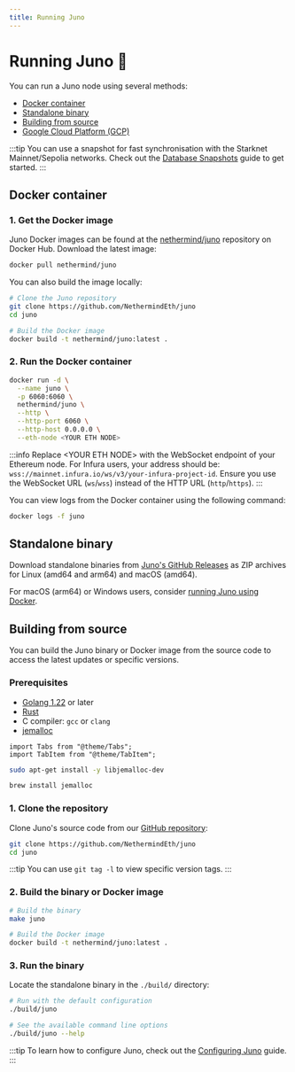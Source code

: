 ```yaml
---
title: Running Juno
---
```


# Running Juno :rocket:

You can run a Juno node using several methods:

- [Docker container](#docker-container)
- [Standalone binary](#standalone-binary)
- [Building from source](#building-from-source)
- [Google Cloud Platform (GCP)](running-on-gcp)

:::tip
You can use a snapshot for fast synchronisation with the Starknet Mainnet/Sepolia networks. Check out the [Database Snapshots](snapshots) guide to get started.
:::

## Docker container

### 1. Get the Docker image

Juno Docker images can be found at the [nethermind/juno](https://hub.docker.com/r/nethermind/juno) repository on Docker Hub. Download the latest image:

```bash
docker pull nethermind/juno
```

You can also build the image locally:

```bash
# Clone the Juno repository
git clone https://github.com/NethermindEth/juno
cd juno

# Build the Docker image
docker build -t nethermind/juno:latest .
```

### 2. Run the Docker container

```bash
docker run -d \
  --name juno \
  -p 6060:6060 \
  nethermind/juno \
  --http \
  --http-port 6060 \
  --http-host 0.0.0.0 \
  --eth-node <YOUR ETH NODE>
```

:::info
Replace \<YOUR ETH NODE\> with the WebSocket endpoint of your Ethereum node. For Infura users, your address should be: `wss://mainnet.infura.io/ws/v3/your-infura-project-id`. Ensure you use the WebSocket URL (`ws`/`wss`) instead of the HTTP URL (`http`/`https`).
:::

You can view logs from the Docker container using the following command:

```bash
docker logs -f juno
```

## Standalone binary

Download standalone binaries from [Juno's GitHub Releases](https://github.com/NethermindEth/juno/tags) as ZIP archives for Linux (amd64 and arm64) and macOS (amd64).

For macOS (arm64) or Windows users, consider [running Juno using Docker](#docker-container).

## Building from source

You can build the Juno binary or Docker image from the source code to access the latest updates or specific versions.

### Prerequisites

- [Golang 1.22](https://go.dev/doc/install) or later
- [Rust](https://www.rust-lang.org/tools/install)
- C compiler: `gcc` or `clang`
- [jemalloc](https://github.com/jemalloc/jemalloc)

```mdx-code-block
import Tabs from "@theme/Tabs";
import TabItem from "@theme/TabItem";
```

<Tabs>
<TabItem value="ubuntu" label="Ubuntu">

```bash
sudo apt-get install -y libjemalloc-dev
```

</TabItem>
<TabItem value="mac" label="MacOS (Homebrew)">

```bash
brew install jemalloc
```

</TabItem>
</Tabs>

### 1. Clone the repository

Clone Juno's source code from our [GitHub repository](https://github.com/NethermindEth/juno):

```bash
git clone https://github.com/NethermindEth/juno
cd juno
```

:::tip
You can use `git tag -l` to view specific version tags.
:::

### 2. Build the binary or Docker image

```bash
# Build the binary
make juno

# Build the Docker image
docker build -t nethermind/juno:latest .
```

### 3. Run the binary

Locate the standalone binary in the `./build/` directory:

```bash
# Run with the default configuration
./build/juno

# See the available command line options
./build/juno --help
```

:::tip
To learn how to configure Juno, check out the [Configuring Juno](configuring) guide.
:::
